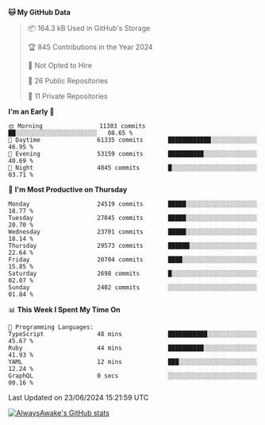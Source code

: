 <!--START_SECTION:waka-->
**🐱 My GitHub Data** 

> 📦 164.3 kB Used in GitHub's Storage 
 > 
> 🏆 845 Contributions in the Year 2024
 > 
> 🚫 Not Opted to Hire
 > 
> 📜 26 Public Repositories 
 > 
> 🔑 11 Private Repositories 
 > 
**I'm an Early 🐤** 

```text
🌞 Morning                11303 commits       ██░░░░░░░░░░░░░░░░░░░░░░░   08.65 % 
🌆 Daytime                61335 commits       ████████████░░░░░░░░░░░░░   46.95 % 
🌃 Evening                53159 commits       ██████████░░░░░░░░░░░░░░░   40.69 % 
🌙 Night                  4845 commits        █░░░░░░░░░░░░░░░░░░░░░░░░   03.71 % 
```
📅 **I'm Most Productive on Thursday** 

```text
Monday                   24519 commits       █████░░░░░░░░░░░░░░░░░░░░   18.77 % 
Tuesday                  27045 commits       █████░░░░░░░░░░░░░░░░░░░░   20.70 % 
Wednesday                23701 commits       █████░░░░░░░░░░░░░░░░░░░░   18.14 % 
Thursday                 29573 commits       ██████░░░░░░░░░░░░░░░░░░░   22.64 % 
Friday                   20704 commits       ████░░░░░░░░░░░░░░░░░░░░░   15.85 % 
Saturday                 2698 commits        █░░░░░░░░░░░░░░░░░░░░░░░░   02.07 % 
Sunday                   2402 commits        ░░░░░░░░░░░░░░░░░░░░░░░░░   01.84 % 
```


📊 **This Week I Spent My Time On** 

```text
💬 Programming Languages: 
TypeScript               48 mins             ███████████░░░░░░░░░░░░░░   45.67 % 
Ruby                     44 mins             ██████████░░░░░░░░░░░░░░░   41.93 % 
YAML                     12 mins             ███░░░░░░░░░░░░░░░░░░░░░░   12.24 % 
GraphQL                  0 secs              ░░░░░░░░░░░░░░░░░░░░░░░░░   00.16 % 
```


 Last Updated on 23/06/2024 15:21:59 UTC
<!--END_SECTION:waka-->

[![AlwaysAwake's GitHub stats](https://github-readme-stats.vercel.app/api?username=AlwaysAwake&show_icons=true&theme=github_dark&count_private=true)](https://github.com/AlwaysAwake/AlwaysAwake)
